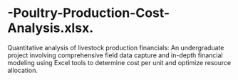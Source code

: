 # -Poultry-Production-Cost-Analysis.xlsx.
Quantitative analysis of livestock production financials: An undergraduate project involving comprehensive field data capture and in-depth financial modeling using Excel tools to determine cost per unit and optimize resource allocation.
